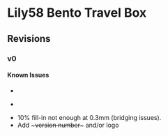 # Lily58 Bento Travel Box

## Revisions

### v0

#### Known Issues

* ~~~USB cutout not high enough (USB plug higher than PCB top).~~~
* ~~~Key head space not enough to hold USB and TRRS cables. Either increase or reduce to 15mm and store cables elsewhere.~~~
* 10% fill-in not enough at 0.3mm (bridging issues).
* Add ~~~version number~~~ and/or logo

